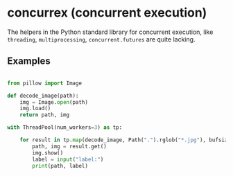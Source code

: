 # concurrex (concurrent execution)

The helpers in the Python standard library for concurrent execution, like `threading`, `multiprocessing`, `concurrent.futures` are quite lacking.

## Examples

```python

from pillow import Image

def decode_image(path):
	img = Image.open(path)
	img.load()
	return path, img

with ThreadPool(num_workers=3) as tp:

	for result in tp.map(decode_image, Path(".").rglob("*.jpg"), bufsize=10)
		path, img = result.get()
		img.show()
		label = input("label:")
		print(path, label)
```
